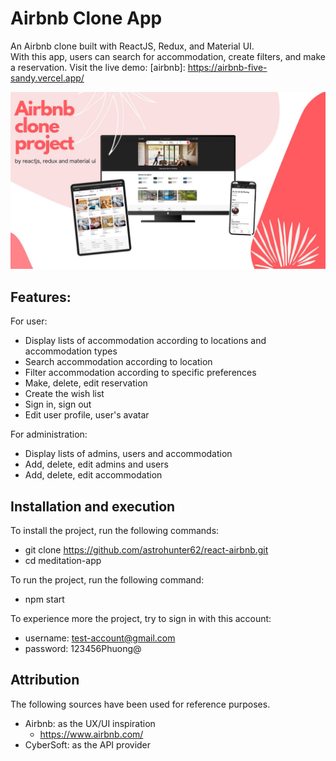 # Airbnb Clone App

An Airbnb clone built with ReactJS, Redux, and Material UI. <br/>
With this app, users can search for accommodation, create filters, and make a reservation.
Visit the live demo: [airbnb]: https://airbnb-five-sandy.vercel.app/

![](src/assets/images/demo.jpg)

## Features:

For user:

-   Display lists of accommodation according to locations and accommodation types
-   Search accommodation according to location
-   Filter accommodation according to specific preferences
-   Make, delete, edit reservation
-   Create the wish list
-   Sign in, sign out
-   Edit user profile, user's avatar

For administration:

-   Display lists of admins, users and accommodation
-   Add, delete, edit admins and users
-   Add, delete, edit accommodation

## Installation and execution

To install the project, run the following commands:

-   git clone https://github.com/astrohunter62/react-airbnb.git
-   cd meditation-app

To run the project, run the following command:

-   npm start

To experience more the project, try to sign in with this account:

-   username: test-account@gmail.com
-   password: 123456Phuong@

## Attribution

The following sources have been used for reference purposes.

-   Airbnb: as the UX/UI inspiration
    -   https://www.airbnb.com/
-   CyberSoft: as the API provider
